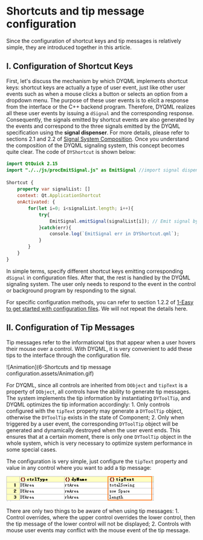 # Shortcuts and tip message configuration

Since the configuration of shortcut keys and tip messages is relatively simple, they are introduced together in this article.

## I. Configuration of Shortcut Keys

First, let's discuss the mechanism by which DYQML implements shortcut keys: shortcut keys are actually a type of user event, just like other user events such as when a mouse clicks a button or selects an option from a dropdown menu. The purpose of these user events is to elicit a response from the interface or the C++ backend program. Therefore, DYQML realizes all these user events by issuing a `dSignal` and the corresponding response. Consequently, the signals emitted by shortcut events are also generated by the events and correspond to the three signals emitted by the DYQML specification using the **signal dispenser**. For more details, please refer to sections 2.1 and 2.2 of [Signal System Composition](). Once you understand the composition of the DYQML signaling system, this concept becomes quite clear. The code of `DYShortcut` is shown below:

```qml
import QtQuick 2.15
import "./../js/procEmitSignal.js" as EmitSignal //import signal dispenser

Shortcut {
    property var signalList: []
    context: Qt.ApplicationShortcut
    onActivated: {
        for(let i=0; i<signalList.length; i++){
            try{
                EmitSignal.emitSignal(signalList[i]); // Emit signal by dispenser
            }catch(err){
                console.log(`EmitSignal err in DYShortcut.qml`);
            }
        }
    }
}
```

In simple terms, specify different shortcut keys emitting corresponding `dSignal` in configuration files. After that, the rest is handled by the DYQML signaling system. The user only needs to respond to the event in the control or background program by responding to the signal.

For specific configuration methods, you can refer to section 1.2.2 of [1-Easy to get started with configuration files](). We will not repeat the details here.

## II. Configuration of Tip Messages

Tip messages refer to the informational tips that appear when a user hovers their mouse over a control. With DYQML, it is very convenient to add these tips to the interface through the configuration file.

![Animation](6-Shortcuts and tip message configuration.assets/Animation.gif)

For DYQML, since all controls are inherited from `DObject` and `tipText` is a property of `DObject`, all controls have the ability to generate tip messages. The system implements the tip information by instantiating `DYToolTip`, and DYQML optimizes the tip information accordingly: 1. Only controls configured with the `tipText` property may generate a `DYToolTip` object, otherwise the `DYToolTip` exists in the state of Component; 2. Only when triggered by a user event, the corresponding `DYToolTip` object will be generated and dynamically destroyed when the user event ends. This ensures that at a certain moment, there is only one `DYToolTip` object in the whole system, which is very necessary to optimize system performance in some special cases.

The configuration is very simple, just configure the `tipText` property and value in any control where you want to add a tip message:

![1713665326661](6-快捷键与提示信息的配置.assets/1713665326661.png)

There are only two things to be aware of when using tip messages: 1. Control overrides, where the upper control overrides the lower control, then the tip message of the lower control will not be displayed; 2. Controls with mouse user events may conflict with the mouse event of the tip message.


